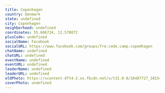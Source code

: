 ```yaml
---
title: Copenhagen
country: Denmark
state: undefined
city: Copenhagen
neighborhood: undefined
coordinates: 55.686724, 12.570072
plusCode: undefined
socialName: Facebook
socialURL: https://www.facebook.com/groups/fre.code.camp.copemhagen
chatName: undefined
chatURL: undefined
eventName: undefined
eventURL: undefined
leaderName: undefined
leaderURL: undefined
oldPhoto: https://scontent-dft4-2.xx.fbcdn.net/v/t31.0-8/16487727_10154292916145060_4862642589348659548_o.jpg?oh=3d2802984a7df0506d020d7ef6c24adf&oe=595F41C5
coverPhoto: undefined
---
```

